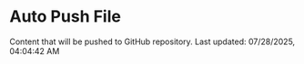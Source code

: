# Auto Push File

Content that will be pushed to GitHub repository.
Last updated: 07/28/2025, 04:04:42 AM